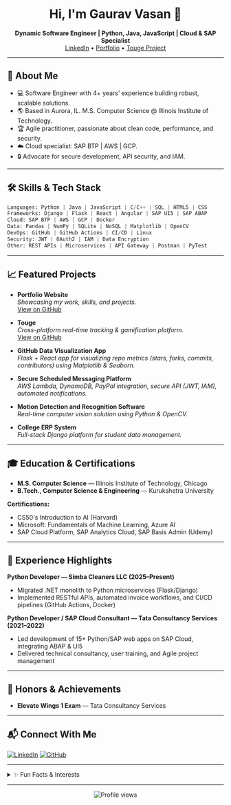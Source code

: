 <!-- Gaurav Vasan | Software Engineer | Aurora, IL -->

<h1 align="center">Hi, I'm Gaurav Vasan 👋</h1>
<p align="center">
  <b>Dynamic Software Engineer | Python, Java, JavaScript | Cloud & SAP Specialist</b><br>
  <a href="http://linkedin.com/in/gaurav-vasan121">LinkedIn</a> • <a href="https://github.com/gauravvasan121/Portfolio">Portfolio</a> • <a href="https://github.com/gauravvasan121/Touge">Touge Project</a>
</p>

---

## 🚀 About Me

- 💻 Software Engineer with 4+ years’ experience building robust, scalable solutions.
- 🌎 Based in Aurora, IL. M.S. Computer Science @ Illinois Institute of Technology.
- 🏆 Agile practitioner, passionate about clean code, performance, and security.
- ☁️ Cloud specialist: SAP BTP | AWS | GCP.
- 🔒 Advocate for secure development, API security, and IAM.

---

## 🛠️ Skills & Tech Stack

```python
Languages: Python | Java | JavaScript | C/C++ | SQL | HTML5 | CSS
Frameworks: Django | Flask | React | Angular | SAP UI5 | SAP ABAP
Cloud: SAP BTP | AWS | GCP | Docker
Data: Pandas | NumPy | SQLite | NoSQL | Matplotlib | OpenCV
DevOps: GitHub | GitHub Actions | CI/CD | Linux
Security: JWT | OAuth2 | IAM | Data Encryption
Other: REST APIs | Microservices | API Gateway | Postman | PyTest
```

---

## 📈 Featured Projects

- **Portfolio Website**  
  _Showcasing my work, skills, and projects._  
  [View on GitHub](https://github.com/gauravvasan121/Portfolio)

- **Touge**  
  _Cross-platform real-time tracking & gamification platform._  
  [View on GitHub](https://github.com/gauravvasan121/Touge)

- **GitHub Data Visualization App**  
  _Flask + React app for visualizing repo metrics (stars, forks, commits, contributors) using Matplotlib & Seaborn._

- **Secure Scheduled Messaging Platform**  
  _AWS Lambda, DynamoDB, PayPal integration, secure API (JWT, IAM), automated notifications._

- **Motion Detection and Recognition Software**  
  _Real-time computer vision solution using Python & OpenCV._

- **College ERP System**  
  _Full-stack Django platform for student data management._

---

## 🎓 Education & Certifications

- **M.S. Computer Science** — Illinois Institute of Technology, Chicago 
- **B.Tech., Computer Science & Engineering** — Kurukshetra University 

**Certifications:**  
- CS50's Introduction to AI (Harvard)  
- Microsoft: Fundamentals of Machine Learning, Azure AI  
- SAP Cloud Platform, SAP Analytics Cloud, SAP Basis Admin (Udemy)  

---

## 🏢 Experience Highlights

**Python Developer — Simba Cleaners LLC (2025–Present)**  
- Migrated .NET monolith to Python microservices (Flask/Django)
- Implemented RESTful APIs, automated invoice workflows, and CI/CD pipelines (GitHub Actions, Docker)

**Python Developer / SAP Cloud Consultant — Tata Consultancy Services (2021–2022)**  
- Led development of 15+ Python/SAP web apps on SAP Cloud, integrating ABAP & UI5
- Delivered technical consultancy, user training, and Agile project management

---

## 🏅 Honors & Achievements

- **Elevate Wings 1 Exam** — Tata Consultancy Services

---

## 📬 Connect With Me

[![LinkedIn](https://img.shields.io/badge/LinkedIn-blue?logo=linkedin)](http://linkedin.com/in/gaurav-vasan121)
[![GitHub](https://img.shields.io/badge/GitHub-grey?logo=github)](https://github.com/gauravvasan121)

---

<details>
  <summary>✨ Fun Facts & Interests</summary>
  • Love tackling real-world problems with technology  
  • Passionate about gamification, automation, and data-driven insights  
  • Always eager to learn and contribute to open source
</details>

---

<p align="center">
  <img src="https://komarev.com/ghpvc/?username=gauravvasan121&label=Profile+Views" alt="Profile views"/>
</p>
